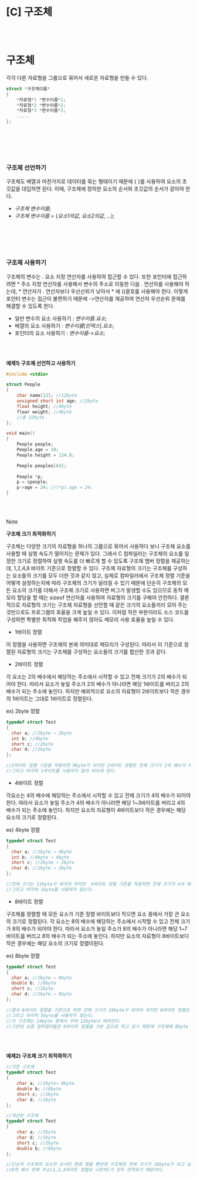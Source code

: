 # [C] 구조체

<br><br>

# 구조체

각각 다른 자료형을 그룹으로 묶어서 새로운 자료형을 만들 수 있다.

```c
struct *구조체이름*
{
	*자료형*1 *변수이름*1;
	*자료형*2 *변수이름*2;
	*자료형*3 *변수이름*3;
	.....
};
```

<br><br>
<br><br>

### **구조체 선언하기**

구조체도 배열과 마찬가지로 데이터를 묶는 형태이기 때문에 { }를 사용하여 요소의 초깃값을 대입하면 된다. 이때, 구조체에 정의한 요소의 순서와 초깃값의 순서가 같아야 한다.

- *구조체 변수이름*;
- *구조체 변수이름* = {*요소1의값*, *요소2의값*, …);

<br><br>
<br><br>

### **구조체 사용하기**

구조체의 변수는 . 요소 지정 연산자를 사용하여 접근할 수 있다. 또한 포인터에 접근하려면 * 주소 지정 연산자를 사용해서 변수의 주소로 이동한 다음 . 연산자를 사용해야 하는데, * 연산자가 . 연산자보다 우선선위가 낮아서 * 에 ()괄호를 사용해야 한다. 이렇게 포인터 변수는 접근이 불편하기 때문에 ->연산자를 제공하여 연산자 우선순위 문제를 해결할 수 있도록 한다.

- 일반 변수의 요소 사용하기 : *변수이름*.*요소*;
- 배열의 요소 사용하기 : *변수이름*[*인덱스*].*요소*;
- 포인터의 요소 사용하기 : *변수이름*->*요소*;

<br><br>

**예제1) 구조체 선언하고 사용하기**

```c
#include <stdio>

struct People
{
	char name[12]; //12byte
	unsigned short int age; //2byte
	float height; //4byte
	floar weight; //4byte
	//총 22byte
};

void main()
{
	People people;
	People.age = 28;
	People.height = 124.8;

	People peoples[64];
	
	People *p;
	p = &people;
	p->age = 24; //(*p).age = 24;
}
```
<br><br>

>[!note]
> **구조체 크기 최적화하기**
>
> 구조체는 다양한 크기의 자료형을 하나의 그룹으로 묶어서 사용하다 보니 구조체 요소를 사용할 때 실행 속도가 떨어지는 문제가 있다. 그래서 C 컴파일러는 구조체의 요소를 일정한 크기로 정렬하여 실행 속도를 더 빠르게 할 수 있도록 구조체 멤버 정렬을 제공하는데, 1,2,4,8 바이트 기준으로 정렬할 수 있다. 구조체 자료형의 크기는 구조체를 구성하는 요소들의 크기를 모두 더한 것과 같지 않고, 실제로 컴파일러에서 구조체 정렬 기준을 어떻게 설정하는지에 따라 구조체의 크기가 달라질 수 있기 때문에 단순히 구조체의 모든 요소의 크기를 더해서 구조체 크기로 사용하면 버그가 발생할 수도 있으므로 동적 메모리 할당을 할 때는  sizeof 연산자를 사용하여 자료형의 크기를 구해야 안전하다. 결론적으로 자료형의 크기는 구조체 자료형을 선언할 때 같은 크기의 요소들끼리 모아 주는 것만으로도 프로그램의 효율을 크게 높일 수 있다. 이처럼 작은 부분이라도 소스 코드를 구성하면 특별한 최적화 작업을 해주지 않아도 메모리 사용 효율을 높일 수 있다.
> 
> - 1바이트 정렬
> 
> 이 정렬을 사용하면 구조체의 본래 의미대로 메모리가 구성된다.
> 따라서 이 기준으로 정렬된 자료형의 크기는 구조체를 구성하는 요소들의 크기를 합산한 것과 같다.
> 
> - 2바이트 정렬
> 
> 각 요소는 2의 배수에서 해당하는 주소에서 시작할 수 있고 전체 크기가 2의 배수가 되어야 한다.
> 따라서 요소가 놓일 주소가 2의 배수가 아니라면 해당 1바이트를 버리고 2의 배수가 되는 주소에 놓인다.
> 하지만 예외적으로 요소의 자료형이 2바이트보다 작은 경우의 1바이트는 그대로 1바이트로 정렬된다.
> 
> ex) 2byte 정렬
> 
> ```c
> typedef struct Test
> {
> 	char a; //1byte → 2byte
> 	int b; //4byte
> 	short c; //2byte
> 	char d; //1byte
> };
> 
> //2바이트 정렬 기준을 적용하면 9byte가 되지만 2바이트 정렬은 전체 크기가 2의 배수가 되어야하기 때문에 10바이트가 된다. 
> //그리고 마지막 1바이트를 사용하지 않아 버리게 된다.
> ```
> 
> - 4바이트 정렬
> 
> 각요소는 4의 배수에 해당하는 주소에서 시작할 수 있고 전체 크기가 4의 배수가 되어야 한다.
> 따라서 요소가 놓일 주소가 4의 배수가 아니라면 해당 1~3바이트를 버리고 4의 배수가 되는 주소에 놓인다.
> 하지만 요소의 자료형이 4바이트보다 작은 경우에는 해당 요소의 크기로 정렬된다.
> 
> ex) 4byte 정렬
> 
> ```c
> typedef struct Test
> {
> 	char a; //1byte → 4byte
> 	int b; //4byte → 4byte
> 	short c; //2byte → 2byte
> 	char d; //1byte → 2byte
> };
> 
> //전체 크기는 11byte가 되어야 하지만  4바이트 정렬 기준을 적용하면 전체 크기가 4의 배수가 되어야 하기 때문에 12byte가 된다. 
> //그리고 마지막 1byte를 사용하지 않는다.
> ```
> 
> - 8바이트 정렬
> 
> 구조체를 정렬할 때 모든 요소가 기준 정렬 바이트보다 작으면 요소 중에서 가장 큰 요소의 크기로 정렬된다.
> 각 요소는 8의 배수에 해당하는 주소에서 시작할 수 있고 전체 크기가 8의 배수가 되어야 한다.
> 따라서 요소가 놓일 주소가 8의 배수가 아니라면 해당 1~7바이트를 버리고 8의 배수가 되는 주소에 놓인다.
> 하지만 요소의 자료형이 8바이트보다 작은 경우에는 해당 요소의 크기로 정렬이된다.
> 
> ex) 8byte 정렬
> 
> ```c
> typedef struct Test
> {
> 	char a; //1byte → 8byte
> 	double b; //8byte
> 	short c; //2byte
> 	char d; //1byte → 8byte
> };
> 
> //결국 8바이트 정렬을 기준으로 하면 전체 크기가 19byte가 되어야 하지만 8바이트 정렬은 전체 크기가 8의 배수가 되어야 하기 때문에 크기는 24byte가 된다.
> //그리고 마지막 5byte를 사용하지 않는다.
> //이 구조체는 24byte 중에서 무려 12byte나 버려진다.
> //그런데 요즘 컴파일러들은 8바이트 정렬을 기본 값으로 하고 있기 때문에 구조체에 8byte 크기의 자료형을 사용하지 않았다면 낭비가 적겠지만 double이나 __int64 같은 8byte크기의 자료형을 사v용하면 구조체의 크기가 갑자기 커지게 될 것이다.
> ```

<br><br>

**예제2) 구조체 크기 최적화하기**

```c
//기존 구조체
typedef struct Test
{
	char a; //1byte→ 8byte
	double b; //8byte
	short c; //2byte
	char d; //1byte
};

//개선된 구조체
typedef struct Test
{
	char a; //1byte
	char d; //1byte
	short c; //2byte
	double b; //8byte
};

//단순히 구조체의 요소의 순서만 변경 했을 뿐인데 구조체의 전체 크기가 16byte가 되고 낭비되던 메모리가 12byte 에서 4byte 로 줄어들었다.
//8의 배수 안에 주소(1,2,4바이트 정렬로 나란히)가 모두 안착되기 때문이다.
```

